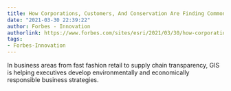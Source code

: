 ```yaml
---
title: How Corporations, Customers, And Conservation Are Finding Common Ground
date: "2021-03-30 22:39:22"
author: Forbes - Innovation
authorlink: https://www.forbes.com/sites/esri/2021/03/30/how-corporations-customers-and-conservation-are-finding-common-ground/
tags:
- Forbes-Innovation
---
```

In business areas from fast fashion retail to supply chain transparency, GIS is helping executives develop environmentally and economically responsible business strategies.